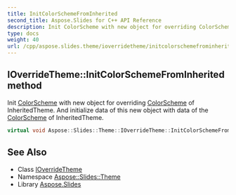 ```yaml
---
title: InitColorSchemeFromInherited
second_title: Aspose.Slides for C++ API Reference
description: Init ColorScheme with new object for overriding ColorScheme of InheritedTheme. And initialize data of this new object with data of the ColorScheme of InheritedTheme.
type: docs
weight: 40
url: /cpp/aspose.slides.theme/ioverridetheme/initcolorschemefrominherited/
---
```

## IOverrideTheme::InitColorSchemeFromInherited method


Init [ColorScheme](../../colorscheme/) with new object for overriding [ColorScheme](../../colorscheme/) of InheritedTheme. And initialize data of this new object with data of the [ColorScheme](../../colorscheme/) of InheritedTheme.

```cpp
virtual void Aspose::Slides::Theme::IOverrideTheme::InitColorSchemeFromInherited()=0
```


## See Also

* Class [IOverrideTheme](../)
* Namespace [Aspose::Slides::Theme](../../)
* Library [Aspose.Slides](../../../)
